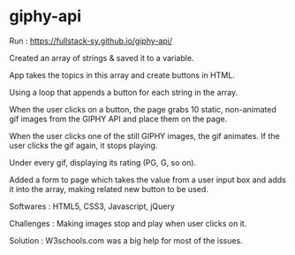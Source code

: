 # giphy-api

Run : https://fullstack-sy.github.io/giphy-api/

Created an array of strings & saved it to a variable.

App takes the topics in this array and create buttons in HTML.

Using a loop that appends a button for each string in the array.

When the user clicks on a button, the page grabs 10 static, non-animated gif images from the GIPHY API and place them on the page.

When the user clicks one of the still GIPHY images, the gif animates. If the user clicks the gif again, it stops playing.

Under every gif, displaying its rating (PG, G, so on).

Added a form to page which takes the value from a user input box and adds it into the array, making related new button to be used.

Softwares : HTML5, CSS3, Javascript, jQuery

Challenges : Making images stop and play when user clicks on it.

Solution : W3schools.com was a big help for most of the issues. 
